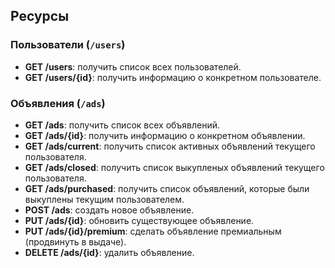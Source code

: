 ## Ресурсы

### Пользователи (`/users`)

- **GET /users**: получить список всех пользователей.
- **GET /users/{id}**: получить информацию о конкретном пользователе.

### Объявления (`/ads`)

- **GET /ads**: получить список всех объявлений.
- **GET /ads/{id}**: получить информацию о конкретном объявлении.
- **GET /ads/current**: получить список активных объявлений текущего пользователя.
- **GET /ads/closed**: получить список выкупленых объявлений текущего пользователя.
- **GET /ads/purchased**: получить список объявлений, которые были выкуплены текущим пользователем.
- **POST /ads**: создать новое объявление.
- **PUT /ads/{id}**: обновить существующее объявление.
- **PUT /ads/{id}/premium**: сделать объявление премиальным (продвинуть в выдаче).
- **DELETE /ads/{id}**: удалить объявление.
